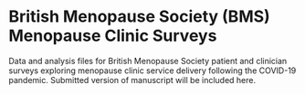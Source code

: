 # British Menopause Society (BMS) Menopause Clinic Surveys

Data and analysis files for British Menopause Society patient and clinician surveys exploring menopause clinic service delivery following the COVID-19 pandemic. Submitted version of manuscript will be included here.

